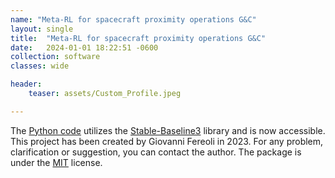 ```yaml
---
name: "Meta-RL for spacecraft proximity operations G&C"
layout: single
title:  "Meta-RL for spacecraft proximity operations G&C"
date:   2024-01-01 18:22:51 -0600
collection: software
classes: wide

header:
    teaser: assets/Custom_Profile.jpeg

---
```


The [Python code](https://github.com/giovannifereoli/ThesisVer2) utilizes the [Stable-Baseline3](https://stable-baselines.readthedocs.io/en/master/index.html) library and is now accessible. This project has been created by Giovanni Fereoli in 2023. For any problem, clarification or suggestion, you can contact the author. The package is under the [MIT](https://choosealicense.com/licenses/mit/) license.